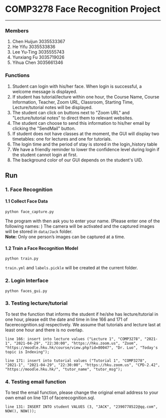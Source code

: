 # COMP3278 Face Recognition Project

*******
### Members

1. Chen Huijun	3035533367
2. He Yifu	3035533836
3. Lee Yu-Ting	3035555743
4. Yunxiang Fu	3035719026
5. Yihua Chen	3035661346

### Functions

1. Student can login with his/her face. When login is successful, a welcome message is displayed.
2. If student has tutorial/lecture within one hour, the Course Name, Course Information, Teacher, Zoom URL, Classroom, Starting Time, Lecture/tutorial notes will be displayed.
3. The student can click on buttons next to "Zoom URL" and "Lecture/tutorial notes" to direct them to relevant websites.
4. The student can choose to send this information to his/her email by clicking the "SendMail" button.
5. If student does not have classes at the moment, the GUI will display two timetables: one for lectures and one for tutorials.
6. The login time and the period of stay is stored in the login_history table
7. We have a friendly reminder to lower the confidence level during login if the student cannot login at first.
8. The background color of our GUI depends on the student's UID.


## Run

### 1. Face Recognition

#### 1.1 Collect Face Data
```
python face_capture.py
```
The program with then ask you to enter your name. (Please enter one of the following names: )
The camera will be activated and the captured images will be stored in `data/Jack` folder.      
**Note:** Only one person’s images can be captured at a time.

#### 1.2 Train a Face Recognition Model
```
python train.py
```
`train.yml` and `labels.pickle` will be created at the current folder.


### 2. Login Interface
```
python faces_gui.py
```

### 3. Testing lecture/tutorial
To test the function that informs the student if he/she has lecture/tutorial in one hour, please edit the date and time in line 166 and 171 of facerecognition.sql respectively. We assume that tutorials and lecture last at least one hour and there is no overlap.
```
line 166: insert into lecture values ("Lecture 1", "COMP3278", "2021-1", "2021-04-29", "22:30:00", "https://hku.zoom.us", "Zoom", "https://moodle.hku.hk/course/view.php?id=80047", "Dr. Luo", "Today's topic is Indexing");

line 171: insert into tutorial values ("Tutorial 1", "COMP3278", "2021-1", "2021-04-29", "22:30:00", "https://hku.zoom.us", "CPD-2.42", "https://moodle.hku.hk/", "tutor_name", "tutor_msg");

```
### 4. Testing email function
To test the email function, please change the original email address to your own email on line 131 of facerecognition.sql.
```
line 131: INSERT INTO student VALUES (3, "JACK", "2390778522@qq.com", NOW(), NOW());
```
